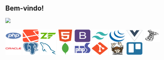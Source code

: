 ## Bem-vindo!

<div>
    <a href="https://github.com/asathler">
        <img height="180em" src="https://github-readme-stats.vercel.app/api?username=asathler&theme=merko&show_icons=true&include_all_commits=true&count_private=true&locale=pt-Br" />
        <!--
        <img height="180em" src="https://github-readme-stats.vercel.app/api/top-langs/?username=asathler&theme=merko&layout=compact&langs_count=8&locale=pt-Br" />
        -->
    </a>
</div>

<div style="display: inline_block;">
    <br />
    <!-- Linguagens -->
    <img height="40px" width="50px" align="center" title="PHP"           src="https://raw.githubusercontent.com/devicons/devicon/master/icons/php/php-plain.svg" />
    <img height="40px" width="50px" align="center" title="Laravel"       src="https://raw.githubusercontent.com/devicons/devicon/master/icons/laravel/laravel-plain.svg" />
    <img height="40px" width="50px" align="center" title="Zend"          src="https://raw.githubusercontent.com/devicons/devicon/master/icons/zend/zend-plain.svg" />
    <img height="40px" width="50px" align="center" title="HTML"          src="https://raw.githubusercontent.com/devicons/devicon/master/icons/html5/html5-plain.svg" />
    <img height="40px" width="50px" align="center" title="Bootstrap css" src="https://raw.githubusercontent.com/devicons/devicon/master/icons/bootstrap/bootstrap-plain.svg" />
    <img height="40px" width="50px" align="center" title="Tailwind css"  src="https://raw.githubusercontent.com/devicons/devicon/master/icons/tailwindcss/tailwindcss-plain.svg" />
    <img height="40px" width="50px" align="center" title="jQuery"        src="https://raw.githubusercontent.com/devicons/devicon/master/icons/jquery/jquery-plain.svg" />
    <img height="40px" width="50px" align="center" title="VueJs"         src="https://raw.githubusercontent.com/devicons/devicon/master/icons/vuejs/vuejs-plain.svg" />
    <!-- Bancos -->
    <img height="40px" width="50px" align="center" title="MS Sql Server" src="https://raw.githubusercontent.com/devicons/devicon/master/icons/microsoftsqlserver/microsoftsqlserver-plain.svg" />
    <img height="40px" width="50px" align="center" title="Oracle"        src="https://raw.githubusercontent.com/devicons/devicon/master/icons/oracle/oracle-original.svg" />
    <img height="40px" width="50px" align="center" title="Postgres"      src="https://raw.githubusercontent.com/devicons/devicon/master/icons/postgresql/postgresql-plain.svg" />
    <img height="40px" width="50px" align="center" title="MySql"         src="https://raw.githubusercontent.com/devicons/devicon/master/icons/mysql/mysql-plain.svg" />
    <img height="40px" width="50px" align="center" title="MongoDB"       src="https://raw.githubusercontent.com/devicons/devicon/master/icons/mongodb/mongodb-plain.svg" />
    <!-- Ferramentas -->
    <img height="40px" width="50px" align="center" title="PHPStorm"      src="https://raw.githubusercontent.com/devicons/devicon/master/icons/phpstorm/phpstorm-plain.svg" />
    <img height="40px" width="50px" align="center" title="Git"           src="https://raw.githubusercontent.com/devicons/devicon/master/icons/git/git-plain.svg" />
    <img height="40px" width="50px" align="center" title="Composer"      src="https://raw.githubusercontent.com/devicons/devicon/master/icons/composer/composer-original.svg" />
    <img height="40px" width="50px" align="center" title="Trello"        src="https://raw.githubusercontent.com/devicons/devicon/master/icons/trello/trello-plain.svg" />
</div>

